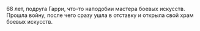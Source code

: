 68 лет, подруга Гарри, что-то наподобии мастера боевых искусств. Прошла войну, после чего сразу ушла в отставку и открыла свой храм боевых искусств.